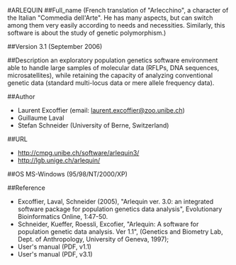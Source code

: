 #ARLEQUIN
##Full_name
(French translation of "Arlecchino", a character of the Italian "Commedia dell'Arte". He has many aspects, but can switch among them very easily according to needs and necessities. Similarly, this software is about the study of genetic polymorphism.)

##Version
3.1 (September 2006)

##Description
an exploratory population genetics software environment able to handle large samples of molecular data (RFLPs, DNA sequences, microsatellites), while retaining the capacity of analyzing conventional genetic data (standard multi-locus data or mere allele frequency data).

##Author
* Laurent Excoffier (email: laurent.excoffier@zoo.unibe.ch)
* Guillaume Laval
* Stefan Schneider (University of Berne, Switzerland)

##URL
* http://cmpg.unibe.ch/software/arlequin3/
* http://lgb.unige.ch/arlequin/

##OS
MS-Windows (95/98/NT/2000/XP)

##Reference
* Excoffier, Laval, Schneider (2005), "Arlequin ver. 3.0: an integrated software package for population genetics data analysis", Evolutionary Bioinformatics Online, 1:47-50.
* Schneider, Kueffer, Roessli, Excofier, "Arlequin: A software for population genetic data analysis. Ver 1.1", (Genetics and Biometry Lab, Dept. of Anthropology, University of Geneva, 1997);
* User's manual (PDF, v1.1)
* User's manual (PDF, v3.1)

